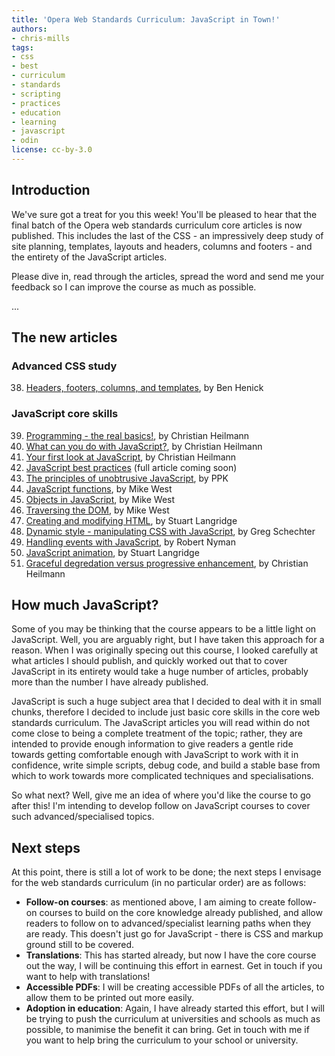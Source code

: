 ```yaml
---
title: 'Opera Web Standards Curriculum: JavaScript in Town!'
authors:
- chris-mills
tags:
- css
- best
- curriculum
- standards
- scripting
- practices
- education
- learning
- javascript
- odin
license: cc-by-3.0
---
```


<p><h2>Introduction</h2>

<p>We&#39;ve sure got a treat for you this week! You&#39;ll be pleased to hear that the final batch of the Opera web standards curriculum core articles is now published. This includes the last of the CSS - an impressively deep study of site planning, templates, layouts and headers, columns and footers - and the entirety of the JavaScript articles.</p>

<p>Please dive in, read through the articles, spread the word and send me your feedback so I can improve the course as much as possible.</p> ... </p><!--more--><h2>The new articles</h2>

<h3>Advanced CSS study</h3>

<ol start="38">
	<li><a href="https://dev.opera.com/articles/view/38-headers-footers-columns-templates/">Headers, footers, columns, and templates</a>, by Ben Henick</li>
</ol>

<h3>JavaScript core skills</h3>

<ol start="39">
	<li><a href="https://dev.opera.com/articles/view/programming-the-real-basics/">Programming - the real basics!</a>, by Christian Heilmann</li>
	<li><a href="https://dev.opera.com/articles/view/javascript-uses/">What can you do with JavaScript?</a>, by Christian Heilmann</li>
	<li><a href="https://dev.opera.com/articles/view/first-look-at-javascript/">Your first look at JavaScript</a>, by Christian Heilmann</li>
	<li><a href="https://dev.opera.com/articles/view/javascript-best-practices/">JavaScript best practices</a> (full article coming soon)</li>
	<li><a href="https://dev.opera.com/articles/view/unobtrusive-javascript/">The principles of unobtrusive JavaScript</a>, by PPK</li>
	<li><a href="https://dev.opera.com/articles/view/javascript-functions/">JavaScript functions</a>, by Mike West</li>
	<li><a href="https://dev.opera.com/articles/view/objects-in-javascript/">Objects in JavaScript</a>, by Mike West</li>
	<li><a href="https://dev.opera.com/articles/view/traversing-the-dom/">Traversing the DOM</a>, by Mike West</li>
	<li><a href="https://dev.opera.com/articles/view/creating-and-modifying-html/">Creating and modifying HTML</a>, by Stuart Langridge</li>
	<li><a href="https://dev.opera.com/articles/view/dynamic-style-css-javascript/">Dynamic style - manipulating CSS with JavaScript</a>, by Greg Schechter</li>
	<li><a href="https://dev.opera.com/articles/view/handling-events-with-javascript/">Handling events with JavaScript</a>, by Robert Nyman</li>
	<li><a href="https://dev.opera.com/articles/view/javascript-animation/">JavaScript animation</a>, by Stuart Langridge</li>
<li><a href="https://dev.opera.com/articles/view/graceful-degradation-progressive-enhancement/">Graceful degredation versus progressive enhancement</a>, by Christian Heilmann</li>
</ol>



<h2>How much JavaScript?</h2>

<p>Some of you may be thinking that the course appears to be a little light on JavaScript. Well, you are arguably right, but I have taken this approach for a reason. When I was originally specing out this course, I looked carefully at what articles I should publish, and quickly worked out that to cover JavaScript in its entirety would take a huge number of articles, probably more than the number I have already published.</p>

<p>JavaScript is such a huge subject area that I decided to deal with it in small chunks, therefore I decided to include just basic core skills in the core web standards curriculum. The JavaScript articles you will read within do not come close to being a complete treatment of the topic; rather, they are intended to provide enough information to give readers a gentle ride towards getting comfortable enough with JavaScript to work with it in confidence, write simple scripts, debug code, and build a stable base from which to work towards more complicated techniques and specialisations.</p>

<p>So what next? Well, give me an idea of where you&#39;d like the course to go after this! I&#39;m intending to develop follow on JavaScript courses to cover such advanced/specialised topics.</p>

<h2>Next steps</h2>

<p>At this point, there is still a lot of work to be done; the next steps I envisage for the web standards curriculum (in no particular order) are as follows:</p>

<ul>
	<li><strong>Follow-on courses</strong>: as mentioned above, I am aiming to create follow-on courses to build on the core knowledge already published, and allow readers to follow on to advanced/specialist learning paths when they are ready. This doesn&#39;t just go for JavaScript - there is CSS and markup ground still to be covered.</li>
	<li><strong>Translations</strong>: This has started already, but now I have the core course out the way, I will be continuing this effort in earnest. Get in touch if you want to help with translations!</li>
	<li><strong>Accessible PDFs</strong>: I will be creating accessible PDFs of all the articles, to allow them to be printed out more easily.</li>
	<li><strong>Adoption in education</strong>: Again, I have already started this effort, but I will be trying to push the curriculum at universities and schools as much as possible, to manimise the benefit it can bring. Get in touch with me if you want to help bring the curriculum to your school or university.</li>
</ul>
